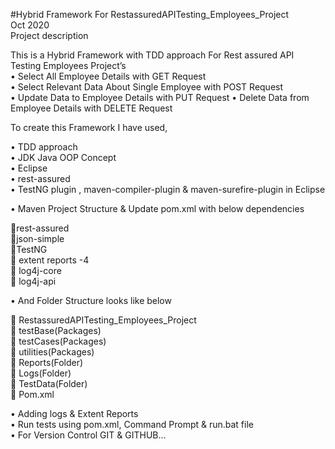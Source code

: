 #Hybrid Framework For RestassuredAPITesting_Employees_Project  
Oct 2020   
Project description  

This is a Hybrid Framework with TDD approach For Rest assured API Testing Employees Project’s  
• Select All Employee Details with GET Request  
• Select Relevant Data About Single Employee with POST Request   
• Update Data to Employee Details with  PUT Request 
• Delete Data from Employee Details with DELETE Request   


To create this Framework I have used,     

• TDD approach  
• JDK Java OOP Concept  
• Eclipse  
• rest-assured  
• TestNG plugin , maven-compiler-plugin & maven-surefire-plugin in Eclipse  

• Maven Project Structure & Update pom.xml with below dependencies  

rest-assured  
json-simple   
TestNG  
 extent reports -4  
 log4j-core  
 log4j-api  


• And Folder Structure looks like below  

 RestassuredAPITesting_Employees_Project   
 testBase(Packages)  
 testCases(Packages)  
 utilities(Packages)  
 Reports(Folder)  
 Logs(Folder)  
 TestData(Folder)  
 Pom.xml  

• Adding logs & Extent Reports  
• Run tests using pom.xml, Command Prompt & run.bat file  
• For Version Control GIT & GITHUB…  

